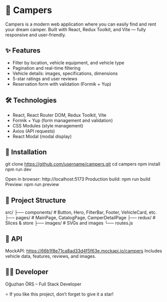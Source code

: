 # 🚐 Campers

Campers is a modern web application where you can easily find and rent your dream camper. Built with React, Redux Toolkit, and Vite — fully responsive and user-friendly.

## ✨ Features

- Filter by location, vehicle equipment, and vehicle type
- Pagination and real-time filtering
- Vehicle details: images, specifications, dimensions
- 5-star ratings and user reviews
- Reservation form with validation (Formik + Yup)

## 🛠️ Technologies

- React, React Router DOM, Redux Toolkit, Vite
- Formik + Yup (form management and validation)
- CSS Modules (style management)
- Axios (API requests)
- React Modal (modal display)

## 🚀 Installation

git clone https://github.com/username/campers.git
cd campers
npm install
npm run dev

Open in browser: http://localhost:5173
Production build: npm run build
Preview: npm run preview

## 📂 Project Structure

src/
├── components/   # Button, Hero, FilterBar, Footer, VehicleCard, etc.
├── pages/        # MainPage, CatalogPage, CamperDetailPage
├── redux/        # Slices & store
├── images/       # SVGs and images
└── routes.js

## 🔧 API

MockAPI: https://66b1f8e71ca8ad33d4f5f63e.mockapi.io/campers
Includes vehicle data, features, reviews, and images.

## 👨‍💻 Developer

Oğuzhan ÖRS – Full Stack Developer

⭐ If you like this project, don’t forget to give it a star!
